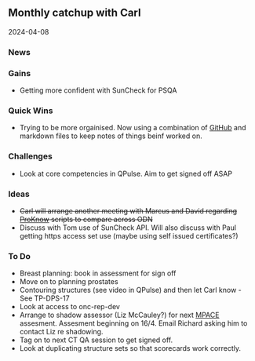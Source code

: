 ## Monthly catchup with Carl
2024-04-08

### News

### Gains
- Getting more confident with SunCheck for PSQA

### Quick Wins
- Trying to be more orgainised. Now using a combination of [GitHub](https://github.com) and markdown files to keep notes of things beinf worked on.

### Challenges
- Look at core competencies in QPulse. Aim to get signed off ASAP

### Ideas

- ~~Carl will arrange another meeting with Marcus and David regarding [ProKnow](../proknow/README.md) scripts to compare across ODN~~
- Discuss with Tom use of SunCheck API.  Will also discuss with Paul getting https access set use (maybe using self issued certificates?)

### To Do

- Breast planning: book in assessment for sign off
- Move on to planning prostates
- Contouring structures (see video in QPulse) and then let Carl know - See TP-DPS-17
- Look at access to onc-rep-dev
- Arrange to shadow assessor (Liz McCauley?) for next [MPACE](https://www.ukas.com/accreditation/standards/mpace/) assesment. Assesment beginning on 16/4. Email Richard asking him to contact Liz re shadowing.
- Tag on to next CT QA session to get signed off.
- Look at duplicating structure sets so that scorecards work correctly.
